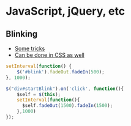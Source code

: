 # JavaScript, jQuery, etc

## Blinking
- [Some tricks](http://black-flag.net/jquery/20120124-3649.html)
- [Can be done in CSS as well](http://www.will-hp.com/wpblog/web/72/)

```js
setInterval(function() {
    $('#blink').fadeOut.fadeIn(500);
}, 1000);
```

```js
$("div#startBlink").on('click', function(){
    $self = $(this);
    setInterval(function(){
      $self.fadeOut(1500).fadeIn(1500);
    },1000)
});
```

